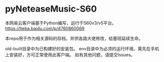 # pyNeteaseMusic-S60
本网易云客户端基于Python编写，运行于S60v3/v5平台。
https://tieba.baidu.com/p/4760860069

本repo用于作为相关源码的存档，并供各路大佬修改，给塞班延续生命。

old-built目录中为已构建好的安装包。
env目录中为必须的运行环境，需先在手机上安装好，方可正常使用此客户端。
如有其他问题，请提交Issues。
